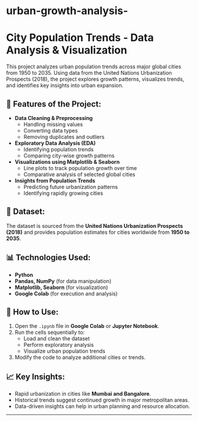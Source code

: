 # urban-growth-analysis-
# City Population Trends - Data Analysis & Visualization

This project analyzes urban population trends across major global cities from 1950 to 2035. Using data from the United Nations Urbanization Prospects (2018), the project explores growth patterns, visualizes trends, and identifies key insights into urban expansion.

## 📌 Features of the Project:
- **Data Cleaning & Preprocessing**
  - Handling missing values
  - Converting data types
  - Removing duplicates and outliers
- **Exploratory Data Analysis (EDA)**
  - Identifying population trends
  - Comparing city-wise growth patterns
- **Visualizations using Matplotlib & Seaborn**
  - Line plots to track population growth over time
  - Comparative analysis of selected global cities
- **Insights from Population Trends**
  - Predicting future urbanization patterns
  - Identifying rapidly growing cities

## 📂 Dataset:
The dataset is sourced from the **United Nations Urbanization Prospects (2018)** and provides population estimates for cities worldwide from **1950 to 2035**.

## 📊 Technologies Used:
- **Python**
- **Pandas, NumPy** (for data manipulation)
- **Matplotlib, Seaborn** (for visualization)
- **Google Colab** (for execution and analysis)

## 📝 How to Use:
1. Open the `.ipynb` file in **Google Colab** or **Jupyter Notebook**.
2. Run the cells sequentially to:
   - Load and clean the dataset
   - Perform exploratory analysis
   - Visualize urban population trends
3. Modify the code to analyze additional cities or trends.

## 📈 Key Insights:
- Rapid urbanization in cities like **Mumbai and Bangalore**.
- Historical trends suggest continued growth in major metropolitan areas.
- Data-driven insights can help in urban planning and resource allocation.

---


